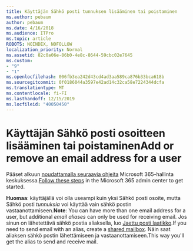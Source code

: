 ```yaml
---
title: Käyttäjän Sähkö posti tunnuksen lisääminen tai poistaminen
ms.author: pebaum
author: pebaum
ms.date: 4/16/2018
ms.audience: ITPro
ms.topic: article
ROBOTS: NOINDEX, NOFOLLOW
localization_priority: Normal
ms.assetid: 82c0a06e-86b0-4e8c-8644-59cbc02e7645
ms.custom:
- "9"
- "1"
ms.openlocfilehash: 006fb3ea242d43cd4ad3aa589ca876b33bca618b
ms.sourcegitcommit: 0f0186044a3597e42ad14c32ca58e7224344dcfa
ms.translationtype: MT
ms.contentlocale: fi-FI
ms.lasthandoff: 12/15/2019
ms.locfileid: "40050450"
---
```

# <a name="add-or-remove-an-email-address-for-a-user"></a><span data-ttu-id="07b50-102">Käyttäjän Sähkö posti osoitteen lisääminen tai poistaminen</span><span class="sxs-lookup"><span data-stu-id="07b50-102">Add or remove an email address for a user</span></span>

<span data-ttu-id="07b50-103">Pääset alkuun [noudattamalla seuraavia ohjeita](https://portal.office.com/AdminPortal/Home#/AssistedGuide/addemailoptions) Microsoft 365-hallinta keskuksessa.</span><span class="sxs-lookup"><span data-stu-id="07b50-103">[Follow these steps](https://portal.office.com/AdminPortal/Home#/AssistedGuide/addemailoptions) in the Microsoft 365 admin center to get started.</span></span>

 <span data-ttu-id="07b50-104">**Huomaa**: käyttäjällä voi olla useampi kuin yksi Sähkö posti osoite, mutta Sähkö posti *tunnuksia* voi käyttää vain sähkö postin vastaanottamiseen.</span><span class="sxs-lookup"><span data-stu-id="07b50-104">**Note**: You can have more than one email address for a user, but additional  *email aliases*  can only be used for receiving email.</span></span> <span data-ttu-id="07b50-105">Jos sinun on lähetettävä sähkö postia aliaksella, luo [Jaettu posti laatikko](https://docs.microsoft.com/office365/admin/email/create-a-shared-mailbox).</span><span class="sxs-lookup"><span data-stu-id="07b50-105">If you need to send email with an alias, create a [shared mailbox](https://docs.microsoft.com/office365/admin/email/create-a-shared-mailbox).</span></span> <span data-ttu-id="07b50-106">Näin saat aliaksen sähkö postin lähettämiseen ja vastaanottamiseen.</span><span class="sxs-lookup"><span data-stu-id="07b50-106">This way you'll get the alias to send and receive mail.</span></span>
  